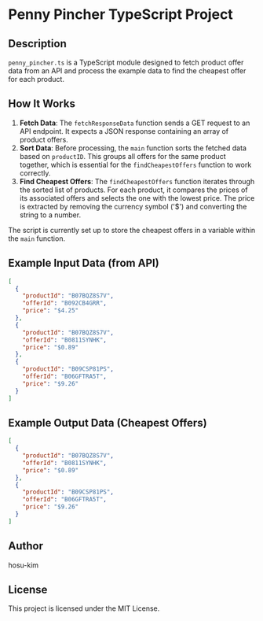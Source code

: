 # Penny Pincher TypeScript Project

## Description

`penny_pincher.ts` is a TypeScript module designed to fetch product offer data from an API and process the example data to find the cheapest offer for each product.

## How It Works
1. **Fetch Data**: The `fetchResponseData` function sends a GET request to an API endpoint. It expects a JSON response containing an array of product offers.
2. **Sort Data**: Before processing, the `main` function sorts the fetched data based on `productID`. This groups all offers for the same product together, which is essential for the `findCheapestOffers` function to work correctly.
3. **Find Cheapest Offers**: The `findCheapestOffers` function iterates through the sorted list of products. For each product, it compares the prices of its associated offers and selects the one with the lowest price. The price is extracted by removing the currency symbol ('$') and converting the string to a number.

The script is currently set up to store the cheapest offers in a variable within the `main` function.

## Example Input Data (from API)

```json
[
  {
    "productId": "B07BQZ8S7V",
    "offerId": "B092CB4GRR",
    "price": "$4.25"
  },
  {
    "productId": "B07BQZ8S7V",
    "offerId": "B0811SYNHK",
    "price": "$0.89"
  },
  {
    "productId": "B09CSP81PS",
    "offerId": "B06GFTRA5T",
    "price": "$9.26"
  }
]
```

## Example Output Data (Cheapest Offers)

```json
[
  {
    "productId": "B07BQZ8S7V",
    "offerId": "B0811SYNHK",
    "price": "$0.89"
  },
  {
    "productId": "B09CSP81PS",
    "offerId": "B06GFTRA5T",
    "price": "$9.26"
  }
]
```

## Author

hosu-kim

## License

This project is licensed under the MIT License.